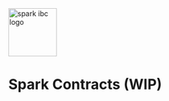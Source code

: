 <img src="https://sparkibc.zone/images/Logo.svg" alt="spark ibc logo" width=96 height=96 >

# Spark Contracts (WIP)


